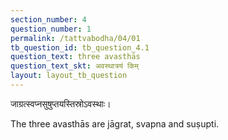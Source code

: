 ```yaml
---
section_number: 4
question_number: 1
permalink: /tattvabodha/04/01
tb_question_id: tb_question_4.1
question_text: three avasthās
question_text_skt: अवस्थात्रयं किम्
layout: layout_tb_question
---
```


<!-- skt-start -->

जाग्रत्स्वप्नसुषुप्तयस्तिस्रोऽवस्थाः।

<!-- skt-end -->

<!-- eng-start -->

The three avasthās are jāgrat, svapna and suṣupti. 
<!-- eng-end -->
